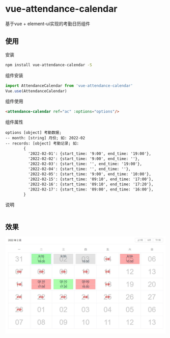 # vue-attendance-calendar

基于vue + element-ui实现的考勤日历组件

## 使用

安装
``` bash
npm install vue-attendance-calendar -S
```

组件安装
``` javascript
import AttendanceCalendar from 'vue-attendance-calendar'
Vue.use(AttendanceCalendar)
```

组件使用
``` html
<attendance-calendar ref="ac" :options="options"/>
```

组件属性
```
options [object] 考勤数据;
-- month: [string] 月份; 如: 2022-02
-- records: [object] 考勤记录; 如:
        {
          '2022-02-01': {start_time: '9:00', end_time: '19:00'},
          '2022-02-02': {start_time: '9:00', end_time: ''},
          '2022-02-03': {start_time: '', end_time: '19:00'},
          '2022-02-04': {start_time: '', end_time: ''},
          '2022-02-05': {start_time: '9:00', end_time: '10:00'},
          '2022-02-15': {start_time: '09:10', end_time: '17:00'},
          '2022-02-16': {start_time: '09:10', end_time: '17:20'},
          '2022-02-17': {start_time: '09:00', end_time: '16:00'},
        }
```


说明
```
```

## 效果
![image](https://raw.githubusercontent.com/kuangch/vue-attendance-calendar/master/screen.jpg)

